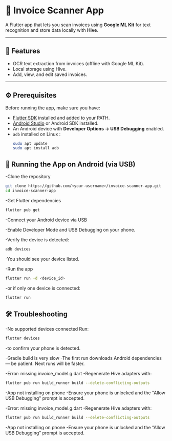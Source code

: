 # 📱 Invoice Scanner App

A Flutter app that lets you scan invoices using **Google ML Kit** for text recognition and store data locally with **Hive**.

---

## 🚀 Features
- OCR text extraction from invoices (offline with Google ML Kit).
- Local storage using Hive.
- Add, view, and edit saved invoices.

---

## ⚙️ Prerequisites

Before running the app, make sure you have:

- [Flutter SDK](https://docs.flutter.dev/get-started/install) installed and added to your PATH.
- [Android Studio](https://developer.android.com/studio) or Android SDK installed.
- An Android device with **Developer Options → USB Debugging** enabled.
- `adb` installed on Linux :
  ```bash
  sudo apt update
  sudo apt install adb

## 📲 Running the App on Android (via USB)

-Clone the repository
```bash
git clone https://github.com/<your-username>/invoice-scanner-app.git
cd invoice-scanner-app
```


-Get Flutter dependencies
```bash
flutter pub get
```

-Connect your Android device via USB

-Enable Developer Mode and USB Debugging on your phone.

-Verify the device is detected:
```bash
adb devices
```

-You should see your device listed.

-Run the app
```bash
flutter run -d <device_id>
```

-or if only one device is connected:
```bash
flutter run
```

## 🛠 Troubleshooting

-No supported devices connected
Run:
```bash
flutter devices
```

-to confirm your phone is detected.

-Gradle build is very slow
-The first run downloads Android dependencies — be patient. Next runs will be faster.

-Error: missing invoice_model.g.dart
-Regenerate Hive adapters with:
```bash
flutter pub run build_runner build --delete-conflicting-outputs
```

-App not installing on phone
-Ensure your phone is unlocked and the "Allow USB Debugging" prompt is accepted.



-Error: missing invoice_model.g.dart
-Regenerate Hive adapters with:
```bash
flutter pub run build_runner build --delete-conflicting-outputs
```
-App not installing on phone
-Ensure your phone is unlocked and the “Allow USB Debugging” prompt is accepted.

